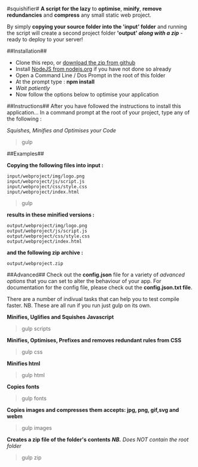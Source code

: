 #squishifier#
**A script for the lazy** to **optimise**, **minify**, **remove redundancies** and **compress** any small static web project. 

By simply **copying your source folder into the 'input' folder** and running the script will create a second project folder **'output' _along with a zip_** - ready to deploy to your server!


##Installation##
* Clone this repo, or [download the zip from github](https://github.com/designerzen/squishifier/archive/master.zip)
* Install [NodeJS from nodejs.org](http://nodejs.org/) if you have not done so already
* Open a Command Line / Dos Prompt in the root of this folder
* At the prompt type : **npm install**
* _Wait patiently_
* Now follow the options below to optimise your application


##Instructions##
After you have followed the instructions to install this application...
In a command prompt at the root of your project, type any of the following :
	
_Squishes, Minifies and Optimises your Code_
> gulp

##Examples##

**Copying the following files into input :**
```
input/webproject/img/logo.png
input/webproject/js/script.js
input/webproject/css/style.css
input/webproject/index.html
```
> gulp 

**results in these minified versions :**
```
output/webproject/img/logo.png
output/webproject/js/script.js
output/webproject/css/style.css
output/webproject/index.html
```
**and the following zip archive :**
```
output/webproject.zip
```

##Advanced##
Check out the **config.json** file for a variety of _advanced options_ that you can set to alter the behaviour of your app.
For documentation for the config file, please check out the **config.json.txt file**.

There are a number of indivual tasks that can help you to test compile faster.
NB. These are all run if you run just gulp on its own.

**Minifies, Uglifies and Squishes Javascript**
> gulp scripts

**Minifies, Optimises, Prefixes and removes redundant rules from CSS**
> gulp css

**Minifies html**
> gulp html

**Copies fonts**
> gulp fonts

**Copies images and compresses them accepts: jpg, png, gif,svg and webm**
> gulp images

**Creates a zip file of the folder's contents**
_**NB.** Does NOT contain the root folder_
> gulp zip